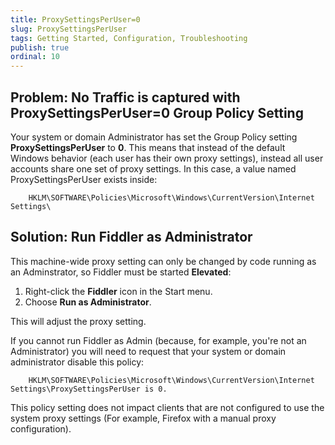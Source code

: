 ```yaml
---
title: ProxySettingsPerUser=0
slug: ProxySettingsPerUser
tags: Getting Started, Configuration, Troubleshooting
publish: true
ordinal: 10
---
```




Problem: No Traffic is captured with ProxySettingsPerUser=0 Group Policy Setting
--------------------------------------------------------------------------------

Your system or domain Administrator has set the Group Policy setting **ProxySettingsPerUser** to **0**. This means that instead of the default Windows behavior (each user has their own proxy settings), instead all user accounts share one set of proxy settings. In this case, a value named ProxySettingsPerUser exists inside: 

		HKLM\SOFTWARE\Policies\Microsoft\Windows\CurrentVersion\Internet Settings\ 

Solution: Run Fiddler as Administrator
--------------------------------------

This machine-wide proxy setting can only be changed by code running as an Adminstrator, so Fiddler must be started **Elevated**:

1. Right-click the **Fiddler** icon in the Start menu.
2. Choose **Run as Administrator**.

This will adjust the proxy setting.

If you cannot run Fiddler as Admin (because, for example, you're not an Administrator) you will need to request that your system or domain administrator disable this policy:

		HKLM\SOFTWARE\Policies\Microsoft\Windows\CurrentVersion\Internet Settings\ProxySettingsPerUser is 0.

This policy setting does not impact clients that are not configured to use the system proxy settings (For example, Firefox with a manual proxy configuration).
